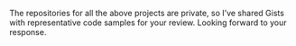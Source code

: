 The repositories for all the above projects are private, so I’ve shared Gists with representative code samples for your review. Looking forward to your response.
